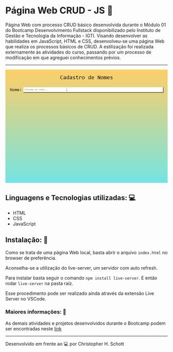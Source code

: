 # Página Web CRUD - JS :busts_in_silhouette:

Página Web com processo CRUD básico desenvolvida durante o Módulo 01 do Bootcamp Desenvolvimento Fullstack disponibilizado pelo Instituto de Gestão e Tecnologia da Informação - IGTI. Visando desenvolver as habilidades em JavaScript, HTML e CSS, desenvolveu-se uma página Web que realiza os processos básicos de CRUD.
A estilização foi realizada externamente às atividades do curso, passando por um processo de modificação em que agreguei conhecimentos prévios.

<hr>

<p align="center">
  <img width="800px" src="https://github.com/ChristopherHauschild/crud-js-bootcamp-fullstack/blob/master/CRUD.gif?raw=true"/>
</p>

## Linguagens e Tecnologias utilizadas: :computer:
<ul>
  <li> HTML </li>
  <li> CSS </li>
  <li> JavaScript </li>
</ul>

## Instalação: :rocket:

Como se trata de uma página Web local, basta abrir o arquivo ```index.html``` no browser de preferência.

Aconselha-se a utilização do live-server, um servidor com auto refresh. 

Para instalar basta seguir o comando ```npm install live-server```. E então rodar ```live-server``` na pasta raíz.

Esse procedimento pode ser realizado ainda através da extensão Live Server no VSCode.

### Maiores informações: :pencil:

As demais atividades e projetos desenvolvidos durante o Bootcamp podem ser encontradas neste <a href="https://github.com/ChristopherHauschild/bootcamp-fullstack-igti">link</a>

<hr>

Desenvolvido em frente ao :computer: por Christopher H. Schott
